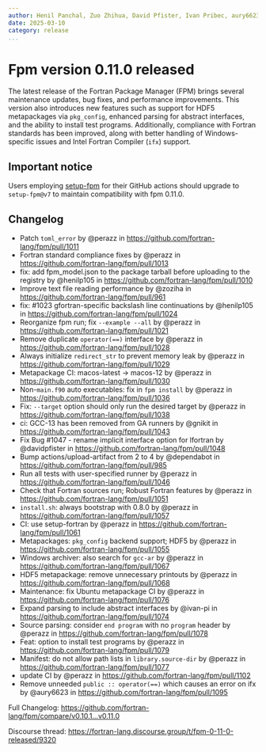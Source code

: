 ```yaml
---
author: Henil Panchal, Zuo Zhihua, David Pfister, Ivan Pribec, aury6623, Giannis Nikiteas, Federico Perini
date: 2025-03-10
category: release
...
```


# Fpm version 0.11.0 released

The latest release of the Fortran Package Manager (FPM) brings several maintenance updates, bug fixes, and performance improvements. This version also introduces new features such as support for HDF5 metapackages via `pkg_config`, enhanced parsing for abstract interfaces, and the ability to install test programs. Additionally, compliance with Fortran standards has been improved, along with better handling of Windows-specific issues and Intel Fortran Compiler (`ifx`) support.

## Important notice

Users employing [setup-fpm](https://github.com/fortran-lang/setup-fpm) for their GitHub actions should upgrade to `setup-fpm@v7` to maintain compatibility with fpm 0.11.0.

## Changelog

- Patch `toml_error` by @perazz in https://github.com/fortran-lang/fpm/pull/1011
- Fortran standard compliance fixes by @perazz in https://github.com/fortran-lang/fpm/pull/1013
- fix: add fpm_model.json to the package tarball before uploading to the registry by @henilp105 in https://github.com/fortran-lang/fpm/pull/1010
- Improve text file reading performance by @zoziha in https://github.com/fortran-lang/fpm/pull/961
- fix: #1023 gfortran-specific backslash line continuations by @henilp105 in https://github.com/fortran-lang/fpm/pull/1024
- Reorganize fpm run; fix `--example --all` by @perazz in https://github.com/fortran-lang/fpm/pull/1021
- Remove duplicate `operator(==)` interface by @perazz in https://github.com/fortran-lang/fpm/pull/1028
- Always initialize `redirect_str` to prevent memory leak by @perazz in https://github.com/fortran-lang/fpm/pull/1029
- Metapackage CI: macos-latest -> macos-12 by @perazz in https://github.com/fortran-lang/fpm/pull/1030
- Non-`main.f90` auto executables: fix in `fpm install` by @perazz in https://github.com/fortran-lang/fpm/pull/1036
- Fix: `--target` option should only run the desired target by @perazz in https://github.com/fortran-lang/fpm/pull/1038
- ci: GCC-13 has been removed from GA runners by @gnikit in https://github.com/fortran-lang/fpm/pull/1043
- Fix Bug #1047 - rename implicit interface option for lfortran by @davidpfister in https://github.com/fortran-lang/fpm/pull/1048
- Bump actions/upload-artifact from 2 to 4 by @dependabot in https://github.com/fortran-lang/fpm/pull/985
- Run all tests with user-specified runner by @perazz in https://github.com/fortran-lang/fpm/pull/1046
- Check that Fortran sources run; Robust Fortran features by @perazz in https://github.com/fortran-lang/fpm/pull/1051
- `install.sh`: always bootstrap with 0.8.0 by @perazz in https://github.com/fortran-lang/fpm/pull/1057
- CI: use setup-fortran by @perazz in https://github.com/fortran-lang/fpm/pull/1061
- Metapackages: `pkg_config` backend support; HDF5 by @perazz in https://github.com/fortran-lang/fpm/pull/1055
- Windows archiver: also search for `gcc-ar` by @perazz in https://github.com/fortran-lang/fpm/pull/1067
- HDF5 metapackage: remove unnecessary printouts by @perazz in https://github.com/fortran-lang/fpm/pull/1068
- Maintenance: fix Ubuntu metapackage CI by @perazz in https://github.com/fortran-lang/fpm/pull/1076
- Expand parsing to include abstract interfaces by @ivan-pi in https://github.com/fortran-lang/fpm/pull/1074
- Source parsing: consider `end program` with no `program` header by @perazz in https://github.com/fortran-lang/fpm/pull/1078
- Feat: option to install test programs by @perazz in https://github.com/fortran-lang/fpm/pull/1079
- Manifest: do not allow path lists in `library.source-dir`  by @perazz in https://github.com/fortran-lang/fpm/pull/1077
- update CI by @perazz in https://github.com/fortran-lang/fpm/pull/1102
- Remove unneeded `public :: operator(==)` which causes an error on ifx by @aury6623 in https://github.com/fortran-lang/fpm/pull/1095

Full Changelog: <https://github.com/fortran-lang/fpm/compare/v0.10.1...v0.11.0>

Discourse thread: <https://fortran-lang.discourse.group/t/fpm-0-11-0-released/9320>

